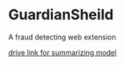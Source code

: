 # GuardianSheild
A fraud detecting web extension


[drive link for summarizing model](https://drive.google.com/drive/folders/1WTZbvfhF9xxknlJbvh-D26qP33LGA5bB?usp=sharing)